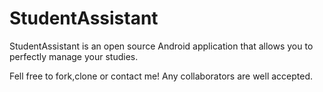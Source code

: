StudentAssistant
================

StudentAssistant is an open source Android application that allows you to perfectly manage your studies.

Fell free to fork,clone or contact me!
Any collaborators are well accepted.
